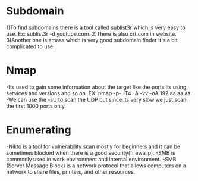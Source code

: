 # Subdomain 
1)To find subdomains there is  a tool called sublist3r which is very easy to use.
Ex: sublist3r -d youtube.com.
2)There is also crt.com in website.
3)Another one is amass which is very good subdomain finder it's a bit complicated to use.
# Nmap
-Its used to gain some information about the target like the ports its using, services and versions and so on.
EX: nmap -p- -T4 -A -vv -oA 192.aa.aa.aa.
-We can use the -sU to scan the UDP but since its very slow we just scan the first 1000 ports  only.
# Enumerating 
-Nikto is a tool for vulnerability scan mostly for beginners and it can be sometimes blocked when there is a good security(firewallp).
-SMB is commonly used in work environment and internal environment.
-SMB (Server Message Block) is a network protocol that allows computers on a network to share files, printers, and other resources.
